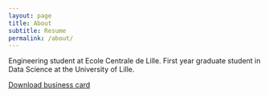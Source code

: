```yaml
---
layout: page
title: About
subtitle: Resume
permalink: /about/
---
```


Engineering student at Ecole Centrale de Lille.
First year graduate student in Data Science at the University of Lille.

[Download business card](https://github.com/OlitHub/BusinessCard/releases/download/v1.2/card.pdf "download")
